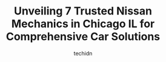 ---
layout: ampstory
image: https://images.unsplash.com/photo-1530675706010-bc677ce30ab6?ixlib=rb-4.0.3&ixid=MnwxMjA3fDB8MHxwaG90by1wYWdlfHx8fGVufDB8fHx8&auto=format&fit=crop&w=640&h=853&q=80
author: techidn
featured: false
description: Looking for reliable and skilled Nissan Mechanic in Chicago IL, USA? Your search ends here with the 7 best Nissan Mechanic in town. With their expertise and commitment to delivering exceptio
title: Unveiling 7 Trusted Nissan Mechanics in Chicago IL for Comprehensive Car Solutions
cover:
   title: Unveiling 7 Trusted Nissan Mechanics in Chicago IL for Comprehensive Car Solutions
   subtitle: Rickpate
   background: https://images.unsplash.com/photo-1530675706010-bc677ce30ab6?ixlib=rb-4.0.3&ixid=MnwxMjA3fDB8MHxwaG90by1wYWdlfHx8fGVufDB8fHx8&auto=format&fit=crop&w=640&h=853&q=80

pages: 
 - layout: thirds
   top: <h1>#1 Autohaus</h1>
   bottom: "<p>I came to Autohaus to get my car checked out after it was hesitating to start. I dropped the car off Tuesday morning and wasnt informed until Thursday afternoon that the</p>"
   background: https://www.knot35.com/toplist/wp-content/uploads/2023/06/best-nissan-mechanic-1-in-chicago-il-1685836667.jpeg
   backgroundblur: true
 - layout: thirds
   top: <h1>#2 National Auto Group</h1>
   bottom: "<p>5740 N Western Ave, Chicago, IL 60659, United States</p>"
   background: https://www.knot35.com/toplist/wp-content/uploads/2023/06/best-nissan-mechanic-2-in-chicago-il-1685836668.jpeg
   cta:
      link: https://www.knot35.com/toplist/unveiling-7-trusted-nissan-mechanics-in-chicago-il-for-comprehensive-car-solutions/
      text: Unveiling 7 Trusted Nissan Mechanics in Chicago IL for Comprehensive Car Solutions
 - layout: thirds
   top: <h1>#3 Logan Square Auto Repair</h1>
   bottom: "<p>2442 N Milwaukee Ave, Chicago, IL 60647, United States</p>"
   background: https://www.knot35.com/toplist/wp-content/uploads/2023/06/best-nissan-mechanic-3-in-chicago-il-1685836669.jpeg
   cta:
      link: https://www.knot35.com/toplist/unveiling-7-trusted-nissan-mechanics-in-chicago-il-for-comprehensive-car-solutions/
      text: Unveiling 7 Trusted Nissan Mechanics in Chicago IL for Comprehensive Car Solutions
 - layout: thirds
   top: <h1>#4 Marvins Auto Service</h1>
   bottom: "<p>3020 W Irving Park Rd, Chicago, IL 60618, United States</p>"
   background: https://images.unsplash.com/photo-1561679660-d00ee1e0dc8e?ixlib=rb-4.0.3&ixid=MnwxMjA3fDB8MHxwaG90by1wYWdlfHx8fGVufDB8fHx8&auto=format&fit=crop&w=640&h=853&q=80
   cta:
      link: https://www.knot35.com/toplist/unveiling-7-trusted-nissan-mechanics-in-chicago-il-for-comprehensive-car-solutions/
      text: Unveiling 7 Trusted Nissan Mechanics in Chicago IL for Comprehensive Car Solutions
 - layout: thirds
   top: <h1>#5 Midtown Auto Repair- Goodyear</h1>
   bottom: "<p>1403 W Shakespeare Ave, Chicago, IL 60614, United States</p>"
   background: https://images.unsplash.com/photo-1534312527009-56c7016453e6?ixlib=rb-4.0.3&ixid=MnwxMjA3fDB8MHxwaG90by1wYWdlfHx8fGVufDB8fHx8&auto=format&fit=crop&w=640&h=853&q=80
   cta:
      link: https://www.knot35.com/toplist/unveiling-7-trusted-nissan-mechanics-in-chicago-il-for-comprehensive-car-solutions/
      text: Unveiling 7 Trusted Nissan Mechanics in Chicago IL for Comprehensive Car Solutions
 - layout: thirds
   top: <h1>#6 Parkview Auto Repair & Body Shop</h1>
   bottom: "<p>4139 S Western Blvd, Chicago, IL 60609, United States</p>"
   background: https://images.unsplash.com/photo-1608411404720-c8f0417bcdba?ixlib=rb-4.0.3&ixid=MnwxMjA3fDB8MHxwaG90by1wYWdlfHx8fGVufDB8fHx8&auto=format&fit=crop&w=640&h=853&q=80
   cta:
      link: https://www.knot35.com/toplist/unveiling-7-trusted-nissan-mechanics-in-chicago-il-for-comprehensive-car-solutions/
      text: Unveiling 7 Trusted Nissan Mechanics in Chicago IL for Comprehensive Car Solutions
 - layout: thirds
   top: <h1>#7 Lincoln Wilson Auto Service</h1>
   bottom: "<p>5101 N Western Ave, Chicago, IL 60625, United States</p>"
   background: https://images.unsplash.com/photo-1527067829737-402993088e6b?ixlib=rb-4.0.3&ixid=MnwxMjA3fDB8MHxwaG90by1wYWdlfHx8fGVufDB8fHx8&auto=format&fit=crop&w=640&h=853&q=80
   cta:
      link: https://www.knot35.com/toplist/unveiling-7-trusted-nissan-mechanics-in-chicago-il-for-comprehensive-car-solutions/
      text: Unveiling 7 Trusted Nissan Mechanics in Chicago IL for Comprehensive Car Solutions
 - layout: thirds
   middle: Continue reading...
   background: https://images.unsplash.com/photo-1552083974-186346191183?ixlib=rb-4.0.3&ixid=MnwxMjA3fDB8MHxwaG90by1wYWdlfHx8fGVufDB8fHx8&auto=format&fit=crop&w=640&h=853&q=80
   cta:
      link: https://www.knot35.com/toplist/unveiling-7-trusted-nissan-mechanics-in-chicago-il-for-comprehensive-car-solutions/
      text: Unveiling 7 Trusted Nissan Mechanics in Chicago IL for Comprehensive Car Solutions
      
---